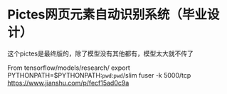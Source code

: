 # Pictes网页元素自动识别系统（毕业设计）
这个pictes是最终版的，除了模型没有其他都有，模型太大就不传了

From tensorflow/models/research/
export PYTHONPATH=$PYTHONPATH:`pwd`:`pwd`/slim
fuser -k 5000/tcp
https://www.jianshu.com/p/fecf15ad0c9a
